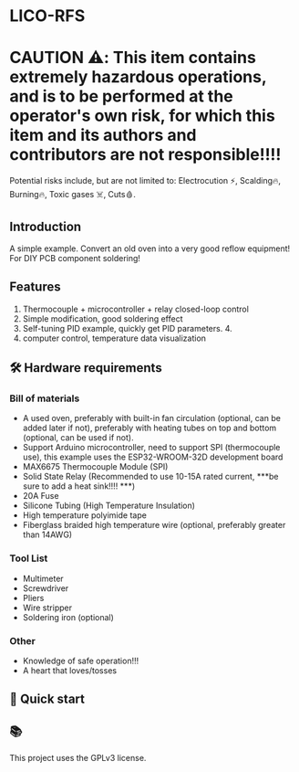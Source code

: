 # LICO-RFS

# CAUTION ⚠️: This item contains extremely hazardous operations, and is to be performed at the operator's own risk, for which this item and its authors and contributors are not responsible!!!!
Potential risks include, but are not limited to: Electrocution ⚡️, Scalding🔥, Burning🔥, Toxic gases ☠️, Cuts🩸.

## Introduction

A simple example. Convert an old oven into a very good reflow equipment! For DIY PCB component soldering!

## Features

1. Thermocouple + microcontroller + relay closed-loop control
2. Simple modification, good soldering effect
3. Self-tuning PID example, quickly get PID parameters. 4.
4. computer control, temperature data visualization


## 🛠 Hardware requirements

### Bill of materials
- A used oven, preferably with built-in fan circulation (optional, can be added later if not), preferably with heating tubes on top and bottom (optional, can be used if not).
- Support Arduino microcontroller, need to support SPI (thermocouple use), this example uses the ESP32-WROOM-32D development board
- MAX6675 Thermocouple Module (SPI)
- Solid State Relay (Recommended to use 10-15A rated current, ***be sure to add a heat sink!!!! ***)
- 20A Fuse
- Silicone Tubing (High Temperature Insulation)
- High temperature polyimide tape
- Fiberglass braided high temperature wire (optional, preferably greater than 14AWG)

### Tool List
- Multimeter
- Screwdriver
- Pliers
- Wire stripper
- Soldering iron (optional)

### Other
- Knowledge of safe operation!!!
- A heart that loves/tosses


## 🚀 Quick start


## 📚



This project uses the GPLv3 license.